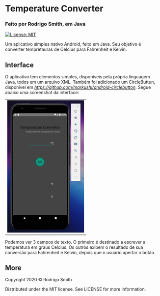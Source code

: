 #  Temperature Converter
### Feito por Rodrigo Smith, em Java
[![License: MIT](https://img.shields.io/badge/License-MIT-yellow.svg)](https://opensource.org/licenses/MIT)

Um aplicativo simples nativo Android, feito em Java. Seu objetivo é converter tempretauras de Celcius para Fahrenheit e Kelvin.

## Interface
O aplicativo tem elementos simples, disponíveis pela própria linguagem Java, todos em um arquivo XML. Também foi adicionado um CircleButtun, disponível em *https://github.com/markushi/android-circlebutton*. Segue abaixo uma screenshot da interface: <br>  

<table>
    <tr>
        <td><img alt="screenshot" src="screenshot.png" width="250" height="430"></td>
    </tr>
</table>

Podemos ver 3 campos de texto. O primeiro é destinado a escrever a temperatura em graus Celcius. Os outros exibem o resultado de sua conversão para Fahrenheit e Kelvin, depois que o usuário apertar o botão.

## More
Copyright 2020 © Rodrigo Smith

Distributed under the MIT license. See LICENSE for more information.
